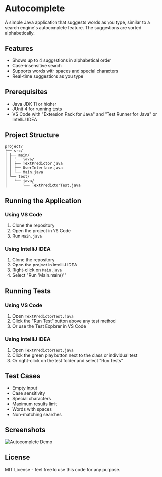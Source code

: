 # Autocomplete

A simple Java application that suggests words as you type, similar to a search engine's autocomplete feature. The suggestions are sorted alphabetically.

## Features
- Shows up to 4 suggestions in alphabetical order
- Case-insensitive search
- Supports words with spaces and special characters
- Real-time suggestions as you type

## Prerequisites
- Java JDK 11 or higher
- JUnit 4 for running tests
- VS Code with "Extension Pack for Java" and "Test Runner for Java" or IntelliJ IDEA

## Project Structure

```plaintext
project/
├── src/
│ ├── main/
│ │ └── java/
│ │ ├── TextPredictor.java 
│ │ ├── UserInterface.java 
│ │ └── Main.java 
│ └── test/
│   └── java/
│       └── TextPredictorTest.java 
```

## Running the Application

### Using VS Code
1. Clone the repository
2. Open the project in VS Code
3. Run `Main.java`

### Using IntelliJ IDEA
1. Clone the repository
2. Open the project in IntelliJ IDEA
3. Right-click on `Main.java`
4. Select "Run 'Main.main()'"

## Running Tests

### Using VS Code
1. Open `TextPredictorTest.java`
2. Click the "Run Test" button above any test method
3. Or use the Test Explorer in VS Code

### Using IntelliJ IDEA
1. Open `TextPredictorTest.java`
2. Click the green play button next to the class or individual test
3. Or right-click on the test folder and select "Run Tests"

## Test Cases
- Empty input
- Case sensitivity
- Special characters
- Maximum results limit
- Words with spaces
- Non-matching searches

## Screenshots
![Autocomplete Demo](screenshots/demo.png)

## License
MIT License - feel free to use this code for any purpose.